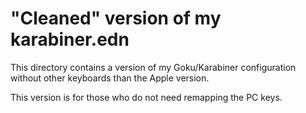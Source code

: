 # "Cleaned" version of my karabiner.edn

This directory contains a version of my Goku/Karabiner configuration without other keyboards than the Apple version.

This version is for those who do not need remapping the PC keys.